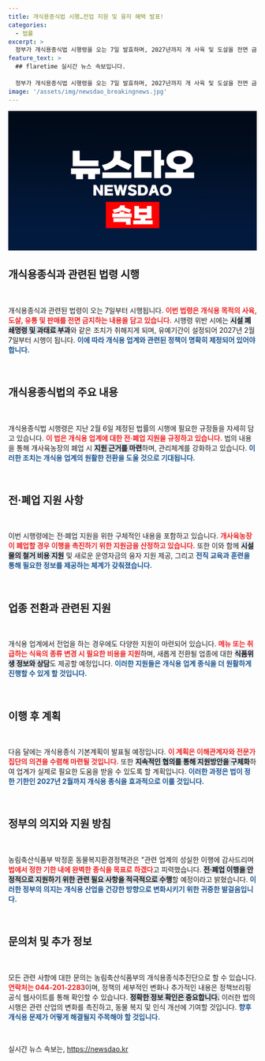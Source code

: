 ```yaml
---
title: 개식용종식법 시행…전업 지원 및 융자 혜택 발표!
categories:
  - 법률
excerpt: >
  정부가 개식용종식법 시행령을 오는 7일 발효하며, 2027년까지 개 사육 및 도살을 전면 금지한다. 위반 시 폐쇄조치와 과태료가 부과되며, 전·폐업 지원도 마련해 업계를 돕는다. 클릭해 자세한 내용을 확인해보세요!
feature_text: >
  ## flaretime 실시간 뉴스 속보입니다.

  정부가 개식용종식법 시행령을 오는 7일 발효하며, 2027년까지 개 사육 및 도살을 전면 금지한다. 위반 시 폐쇄조치와 과태료가 부과되며, 전·폐업 지원도 마련해 업계를 돕는다. 클릭해 자세한 내용을 확인해보세요!
image: '/assets/img/newsdao_breakingnews.jpg'
---
```


<p><img src="/assets/img/newsdao_breakingnews.jpg" alt="flaretime 속보" /></p>

<h2 data-ke-size="size26">개식용종식과 관련된 법령 시행</h2>

<p data-ke-size="size16">&nbsp;</p>

<p>개식용종식과 관련된 법령이 오는 7일부터 시행됩니다. <b><span style="color: #ee2323;">이번 법령은 개식용 목적의 사육, 도살, 유통 및 판매를 전면 금지하는 내용을 담고 있습니다.</span></b> 시행령 위반 시에는 <b><span style="background-color: #21538527;">시설 폐쇄명령 및 과태료 부과</span></b>와 같은 조치가 취해지게 되며, 유예기간이 설정되어 2027년 2월 7일부터 시행이 됩니다. <b><span style="color: #1a5490;">이에 따라 개식용 업계와 관련된 정책이 명확히 제정되어 있어야 합니다.</span></b> </p>

<p data-ke-size="size16">&nbsp;</p>

<h2 data-ke-size="size26">개식용종식법의 주요 내용</h2>

<p data-ke-size="size16">&nbsp;</p>

<p>개식용종식법 시행령은 지난 2월 6일 제정된 법률의 시행에 필요한 규정들을 자세히 담고 있습니다. <b><span style="color: #ee2323;">이 법은 개식용 업계에 대한 전·폐업 지원을 규정하고 있습니다.</span></b>  법의 내용을 통해 개사육농장의 폐업 시 <b><span style="background-color: #21538527;">지원 근거를 마련</span></b>하며, 관리체계를 강화하고 있습니다. <b><span style="color: #1a5490;">이러한 조치는 개식용 업계의 원활한 전환을 도울 것으로 기대됩니다.</span></b> </p>

<p data-ke-size="size16">&nbsp;</p>

<h2 data-ke-size="size26">전·폐업 지원 사항</h2>

<p data-ke-size="size16">&nbsp;</p>

<p>이번 시행령에는 전·폐업 지원을 위한 구체적인 내용을 포함하고 있습니다. <b><span style="color: #ee2323;">개사육농장이 폐업할 경우 이행을 촉진하기 위한 지원금을 산정하고 있습니다.</span></b> 또한 이와 함께 <b><span style="background-color: #21538527;">시설물의 철거 비용 지원</span></b> 및 새로운 운영자금의 융자 지원 제공, 그리고 <b><span style="color: #1a5490;">전직 교육과 훈련을 통해 필요한 정보를 제공하는 체계가 갖춰졌습니다.</span></b> </p>

<p data-ke-size="size16">&nbsp;</p>

<h2 data-ke-size="size26">업종 전환과 관련된 지원</h2>

<p data-ke-size="size16">&nbsp;</p>

<p>개식용 업계에서 전업을 하는 경우에도 다양한 지원이 마련되어 있습니다. <b><span style="color: #ee2323;">메뉴 또는 취급하는 식육의 종류 변경 시 필요한 비용을 지원</span></b>하며, 새롭게 전환될 업종에 대한 <b><span style="background-color: #21538527;">식품위생 정보와 상담</span></b>도 제공할 예정입니다. <b><span style="color: #1a5490;">이러한 지원들은 개식용 업계 종식을 더 원활하게 진행할 수 있게 할 것입니다.</span></b> </p>

<p data-ke-size="size16">&nbsp;</p>

<h2 data-ke-size="size26">이행 후 계획</h2>

<p data-ke-size="size16">&nbsp;</p>

<p>다음 달에는 개식용종식 기본계획이 발표될 예정입니다. <b><span style="color: #ee2323;">이 계획은 이해관계자와 전문가 집단의 의견을 수렴해 마련될 것입니다.</span></b> 또한 <b><span style="background-color: #21538527;">지속적인 협의를 통해 지원방안을 구체화</span></b>하여 업계가 실제로 필요한 도움을 받을 수 있도록 할 계획입니다. <b><span style="color: #1a5490;">이러한 과정은 법이 정한 기한인 2027년 2월까지 개식용 종식을 효과적으로 이룰 것입니다.</span></b> </p>

<p data-ke-size="size16">&nbsp;</p>

<h2 data-ke-size="size26">정부의 의지와 지원 방침</h2>

<p data-ke-size="size16">&nbsp;</p>

<p>농림축산식품부 박정훈 동물복지환경정책관은 "관련 업계의 성실한 이행에 감사드리며 <b><span style="color: #ee2323;">법에서 정한 기한 내에 완벽한 종식을 목표로 하겠다</span></b>고 피력했습니다. <b><span style="background-color: #21538527;">전·폐업 이행을 안정적으로 지원하기 위한 관련 필요 사항을 적극적으로 수행</span></b>할 예정이라고 밝혔습니다. <b><span style="color: #1a5490;">이러한 정부의 의지는 개식용 산업을 건강한 방향으로 변화시키기 위한 귀중한 발걸음입니다.</span></b></p>

<p data-ke-size="size16">&nbsp;</p>

<h2 data-ke-size="size26">문의처 및 추가 정보</h2>

<p data-ke-size="size16">&nbsp;</p>

<p>모든 관련 사항에 대한 문의는 농림축산식품부의 개식용종식추진단으로 할 수 있습니다. <b><span style="color: #ee2323;">연락처는 044-201-2283</span></b>이며, 정책의 세부적인 변화나 추가적인 내용은 정책브리핑 공식 웹사이트를 통해 확인할 수 있습니다. <b><span style="background-color: #21538527;">정확한 정보 확인은 중요합니다.</span></b>  이러한 법의 시행은 관련 산업의 변화를 촉진하고, 동물 복지 및 인식 개선에 기여할 것입니다. <b><span style="color: #1a5490;">향후 개식용 문제가 어떻게 해결될지 주목해야 할 것입니다.</span></b></p>

<p data-ke-size="size16">&nbsp;</p>
실시간 뉴스 속보는, <a href="https://newsdao.kr" rel="dofollow">https://newsdao.kr</a>



